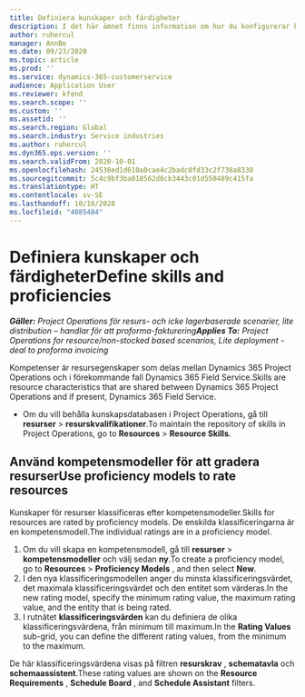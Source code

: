 ```yaml
---
title: Definiera kunskaper och färdigheter
description: I det här ämnet finns information om hur du konfigurerar kompetensmodeller för att gradera resurser.
author: ruhercul
manager: AnnBe
ms.date: 09/23/2020
ms.topic: article
ms.prod: ''
ms.service: dynamics-365-customerservice
audience: Application User
ms.reviewer: kfend
ms.search.scope: ''
ms.custom: ''
ms.assetid: ''
ms.search.region: Global
ms.search.industry: Service industries
ms.author: ruhercul
ms.dyn365.ops.version: ''
ms.search.validFrom: 2020-10-01
ms.openlocfilehash: 24538ed1d610a0cae4c2badc0fd33c2f738a8338
ms.sourcegitcommit: 5c4c9bf3ba018562d6cb3443c01d550489c415fa
ms.translationtype: HT
ms.contentlocale: sv-SE
ms.lasthandoff: 10/16/2020
ms.locfileid: "4085484"
---
```

# <a name="define-skills-and-proficiencies"></a><span data-ttu-id="579ef-103">Definiera kunskaper och färdigheter</span><span class="sxs-lookup"><span data-stu-id="579ef-103">Define skills and proficiencies</span></span>

<span data-ttu-id="579ef-104">_**Gäller:** Project Operations för resurs- och icke lagerbaserade scenarier, lite distribution – handlar för att proforma-fakturering_</span><span class="sxs-lookup"><span data-stu-id="579ef-104">_**Applies To:** Project Operations for resource/non-stocked based scenarios, Lite deployment - deal to proforma invoicing_</span></span>

<span data-ttu-id="579ef-105">Kompetenser är resursegenskaper som delas mellan Dynamics 365 Project Operations och i förekommande fall Dynamics 365 Field Service.</span><span class="sxs-lookup"><span data-stu-id="579ef-105">Skills are resource characteristics that are shared between Dynamics 365 Project Operations and if present, Dynamics 365 Field Service.</span></span> 

- <span data-ttu-id="579ef-106">Om du vill behålla kunskapsdatabasen i Project Operations, gå till **resurser** \> **resurskvalifikationer**.</span><span class="sxs-lookup"><span data-stu-id="579ef-106">To maintain the repository of skills in Project Operations, go to **Resources** \> **Resource Skills**.</span></span> 

## <a name="use-proficiency-models-to-rate-resources"></a><span data-ttu-id="579ef-107">Använd kompetensmodeller för att gradera resurser</span><span class="sxs-lookup"><span data-stu-id="579ef-107">Use proficiency models to rate resources</span></span>

<span data-ttu-id="579ef-108">Kunskaper för resurser klassificeras efter kompetensmodeller.</span><span class="sxs-lookup"><span data-stu-id="579ef-108">Skills for resources are rated by proficiency models.</span></span> <span data-ttu-id="579ef-109">De enskilda klassificeringarna är en kompetensmodell.</span><span class="sxs-lookup"><span data-stu-id="579ef-109">The individual ratings are in a proficiency model.</span></span> 

1. <span data-ttu-id="579ef-110">Om du vill skapa en kompetensmodell, gå till **resurser** \> **kompetensmodeller** och välj sedan **ny**.</span><span class="sxs-lookup"><span data-stu-id="579ef-110">To create a proficiency model, go to **Resources** \> **Proficiency Models** , and then select **New**.</span></span>
2. <span data-ttu-id="579ef-111">I den nya klassificeringsmodellen anger du minsta klassificeringsvärdet, det maximala klassificeringsvärdet och den entitet som värderas.</span><span class="sxs-lookup"><span data-stu-id="579ef-111">In the new rating model, specify the minimum rating value, the maximum rating value, and the entity that is being rated.</span></span>
3. <span data-ttu-id="579ef-112">I rutnätet **klassificeringsvärden** kan du definiera de olika klassificeringsvärdena, från minimum till maximum.</span><span class="sxs-lookup"><span data-stu-id="579ef-112">In the **Rating Values** sub-grid, you can define the different rating values, from the minimum to the maximum.</span></span>


<span data-ttu-id="579ef-113">De här klassificeringsvärdena visas på filtren **resurskrav** , **schematavla** och **schemaassistent**.</span><span class="sxs-lookup"><span data-stu-id="579ef-113">These rating values are shown on the **Resource Requirements** , **Schedule Board** , and **Schedule Assistant** filters.</span></span>
